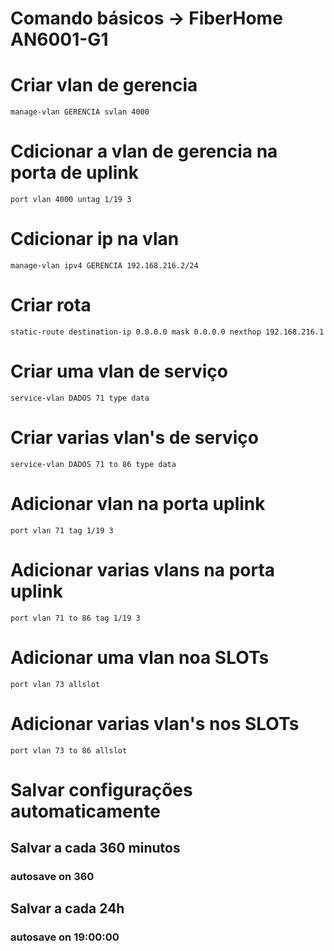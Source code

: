 # Comando básicos -> FiberHome AN6001-G1

# Criar vlan de gerencia
	manage-vlan GERENCIA svlan 4000

# Cdicionar a vlan de gerencia na porta de uplink
	port vlan 4000 untag 1/19 3

# Cdicionar ip na vlan
	manage-vlan ipv4 GERENCIA 192.168.216.2/24

# Criar rota
	static-route destination-ip 0.0.0.0 mask 0.0.0.0 nexthop 192.168.216.1

# Criar uma vlan de serviço
	service-vlan DADOS 71 type data

# Criar varias vlan's de serviço
	service-vlan DADOS 71 to 86 type data

# Adicionar vlan na porta uplink
	port vlan 71 tag 1/19 3

# Adicionar varias vlans na porta uplink
	port vlan 71 to 86 tag 1/19 3

# Adicionar uma vlan noa SLOTs
	port vlan 73 allslot

# Adicionar varias vlan's nos SLOTs
	port vlan 73 to 86 allslot

# Salvar configurações automaticamente
## Salvar a cada 360 minutos
### autosave on 360

## Salvar a cada 24h
### autosave on 19:00:00

